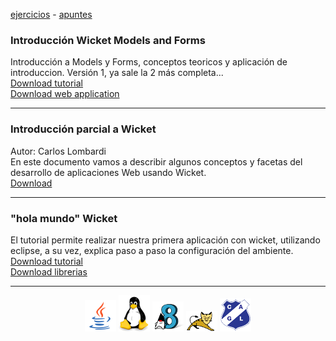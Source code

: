 [ejercicios](ejercicios.md)&nbsp;-&nbsp;[apuntes](apuntes.md)

### Introducción Wicket Models and Forms
Introducción a Models y Forms, conceptos teoricos y aplicación de introduccion. Versión 1, ya sale la 2 más completa...<br/>
<a href="modelos-y-formularios.pdf" target="_blank">Download tutorial</a><br/>
<a href="material/projects/wicket-model-form.zip" target="_blank">Download web application</a>

<hr/>

### Introducción parcial a Wicket
Autor: Carlos Lombardi<br/>
En este documento vamos a describir algunos conceptos y facetas del desarrollo de aplicaciones
Web usando Wicket.<br/>
<a href="introduccion-parcial-a-wicket.pdf" target="_blank">Download</a>

<hr/>

### "hola mundo" Wicket
El tutorial permite realizar nuestra primera aplicación con wicket, utilizando eclipse, a su vez, explica paso a paso la configuración del ambiente.<br/>
<a href="hola-mundo-wicket.pdf" target="_blank">Download tutorial</a><br/>
<a href="material/libs/basicas-necesarias-wicket.zip" target="_blank">Download librerias</a>

<hr/>
 
<center><img src="imagenes/logo-java-1.png" />&nbsp;<img src="imagenes/logo-linux-1.png" />&nbsp;<img src="imagenes/logo-java-2.png" />&nbsp;<img src="imagenes/logo-tomcat.png" />&nbsp;<img src="imagenes/logo-lamadrid-1.png" /></center>
